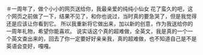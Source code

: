 ＃一周年了，做个小小的网页送给你，我最亲爱的纯纯小仙女
花了蛮久的吧，这个网页之前做了一下，结果不见了，和你也说过，当时真的要急哭了，但是我觉得还是应该让你看到它。
所以我重新将它做出来，加以新的创意，作为我送给你的一周年礼物，希望你能喜欢。
说实话这个真的超难做，全英文，我是真的一个一个英文查出来的，回去了你一定要好好亲亲我，真的超难做，也不知道自己是不是英语会变好，嘎嘎。
